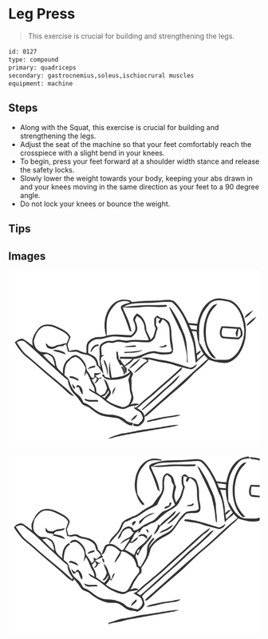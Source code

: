 # Leg Press
> This exercise is crucial for building and strengthening the legs.

``` 
id: 0127 
type: compound 
primary: quadriceps 
secondary: gastrocnemius,soleus,ischiocrural muscles 
equipment: machine 
``` 

## Steps

 - Along with the Squat, this exercise is crucial for building and strengthening the legs.
 - Adjust the seat of the machine so that your feet comfortably reach the crosspiece with a slight bend in your knees.
 - To begin, press your feet forward at a shoulder width stance and release the safety locks.
 - Slowly lower the weight towards your body, keeping your abs drawn in and your knees moving in the same direction as your feet to a 90 degree angle.
 - Do not lock your knees or bounce the weight.

## Tips


## Images

![](./../svg/0127-relaxation.svg)

![](./../svg/0127-tension.svg)

